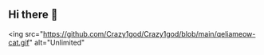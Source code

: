 ## Hi there 👋

<ing src="https://github.com/Crazy1god/Crazy1god/blob/main/qeliameow-cat.gif" alt="Unlimited"
